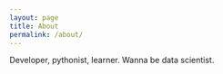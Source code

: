 ```yaml
---
layout: page
title: About
permalink: /about/
---
```


Developer, pythonist, learner. Wanna be data scientist.
